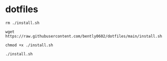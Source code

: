 # dotfiles

`
rm ./install.sh
`

`
wget https://raw.githubusercontent.com/bently0602/dotfiles/main/install.sh
`

`
chmod +x ./install.sh
`

`
./install.sh
`
